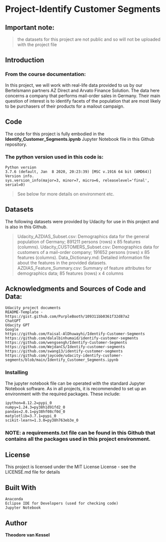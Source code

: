 # Project-Identify Customer Segments

## Important note: 

>the datasets for this project are not public and so will not be uploaded with the project file

## Introduction 

### From the course documentation:
In this project, we will work with real-life data provided to us by our Bertelsmann partners AZ Direct and Arvato Finance Solution. The data here concerns a company that performs mail-order sales in Germany. Their main question of interest is to identify facets of the population that are most likely to be purchasers of their products for a mailout campaign. 

## Code
The code for this project is fully embodied in the **Identify_Customer_Segments.ipynb** Jupyter Notebook file in this Github repository.

### The python version used in this code is:

	Python version
	3.7.6 (default, Jan  8 2020, 20:23:39) [MSC v.1916 64 bit (AMD64)]
	Version info.
	sys.version_info(major=3, minor=7, micro=6, releaselevel='final', serial=0)

>See below for more details on environment etc. 

## Datasets
The following datasets were provided by Udacity for use in this project and is also in this Github.

>Udacity_AZDIAS_Subset.csv: Demographics data for the general population of Germany; 891211 persons (rows) x 85 features (columns).
>Udacity_CUSTOMERS_Subset.csv: Demographics data for customers of a mail-order company; 191652 persons (rows) x 85 features (columns).
>Data_Dictionary.md: Detailed information file about the features in the provided datasets.
>AZDIAS_Feature_Summary.csv: Summary of feature attributes for demographics data; 85 features (rows) x 4 columns
    
## Acknowledgments and Sources of Code and Data:

	Udacity project documents 
	README-Template - https://gist.github.com/PurpleBooth/109311bb0361f32d87a2
	ChatGPT
	Udacity GPT
	Google
	https://github.com/Faisal-AlDhuwayhi/Identify-Customer-Segments
	https://github.com/dalalbinhumaid/identify-customer-segments
	https://github.com/wengsengh/Identify-Customer-Segments
	https://github.com/WejdanCS/Identify-customer-segments
	https://github.com/swang13/identify-customer-segments
 	https://github.com/jaycode/udacity-identify-customer-segments/blob/main/Identify_Customer_Segments.ipynb

### Installing
The jupyter notebook file can be operated with the standard Jupyter Notebook software.
As in all projects, it is recommended to set up an environment with the required packages. These include:

	ipython=8.12.2=pypi_0
	numpy=1.24.3=py38h1d91fd2_0
	pandas=2.0.1=py38hf08cf0d_0
	matplotlib=3.7.1=pypi_0
	scikit-learn=1.3.0=py38h763eb3e_0
 
 ### NOTE: a **requirements.txt file** can be found in this Github that contains all the packages used in this project environment.
 
 ## License
This project is licensed under the MIT License  License - see the LICENSE.md file for details

## Built With
	Anaconda
	Eclipse IDE for Developers (used for checking code)
	Jupyter Notebook
## Author
**Theodore van Kessel** 
